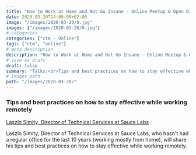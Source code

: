 ```yaml
---
title: "How to Work at Home and Not Go Insane - Online Meetup & Open Discussion"
date: 2020-03-20T14:00:00+02:00
image: "/images/2020-03-20/0.jpg"
images: ["/images/2020-03-20/0.jpg"]
# categories
categories: ["ctm - Online"]
tags: ["ctm", "online"]
# meta description
description: "How to Work at Home and Not Go Insane - Online Meetup & Open Discussion"
# save as draft
draft: false
summary: "Talks:<br>Tips and best practices on how to stay effective while working remotely (Laszlo Simity)"
# Images path
path: "/images/2020-03-20/"
---
```


### Tips and best practices on how to stay effective while working remotely
[Laszlo Simity, Director of Technical Services at Sauce Labs](https://www.linkedin.com/in/laszlosimity/)

Laszlo Simity, Director of Technical Services at Sauce Labs, who hasn't 
had a regular office for the last 10 years (working mostly from home), 
will share his tips and best practices on how to stay effective while 
working remotely.